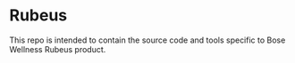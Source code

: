 # Rubeus
This repo is intended to contain the source code and tools specific to Bose Wellness Rubeus product.
